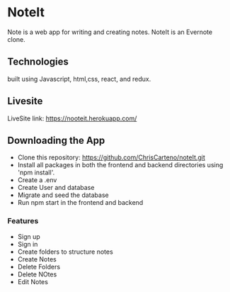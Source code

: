 # NoteIt

Note is a web app for writing and creating notes. NoteIt is an Evernote clone.

## Technologies
built using Javascript, html,css, react, and redux.

## Livesite
LiveSite link: https://nooteit.herokuapp.com/

## Downloading the App
* Clone this repository: https://github.com/ChrisCarteno/noteIt.git
* Install all packages in both the frontend and backend directories using 'npm install'.
* Create a .env
* Create User and database
* Migrate and seed the database
* Run npm start in the frontend and backend

### Features
* Sign up
* Sign in
* Create folders to structure notes
* Create Notes
* Delete Folders
* Delete NOtes
* Edit Notes
